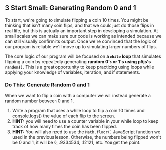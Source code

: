 ## 3 Start Small: Generating Random 0 and 1

To start, we're going to simulate flipping a coin 10 times. You might be thinking that isn't many coin flips, and that we could just do those flips in real life, but this is actually an important step in developing a simulation. At small scales we can make sure our code is working as intended because we can still visually confirm its output. Once we're convinced that the logic of our program is reliable we'll move up to simulating larger numbers of flips.

The core logic of our program will be focused on **a `while` loop** that simulates flipping a coin by repeatedly generating **random 0's or 1's using p5js's `random()`**. This is a great opportunity to keep practicing using loops while applying your knowledge of variables, iteration, and if statements.

### Do This: Generate Random 0 and 1

When we want to flip a coin with a computer we will instead generate a random number between 0 and 1.

1. Write a program that uses a while loop to flip a coin 10 times and console.logs() the value of each flip to the screen.
2. **HINT:** you will need to use a counter variable in your while loop to keep track of how many times the coin has been flipped.
3. **HINT:** You will also need to use the `Math.floor()` JavaScript function we used in the previous lesson. Otherwise, the numbers being flipped won't be 0 and 1, it will be 0, .9334534, .12121, etc. You get the point.
